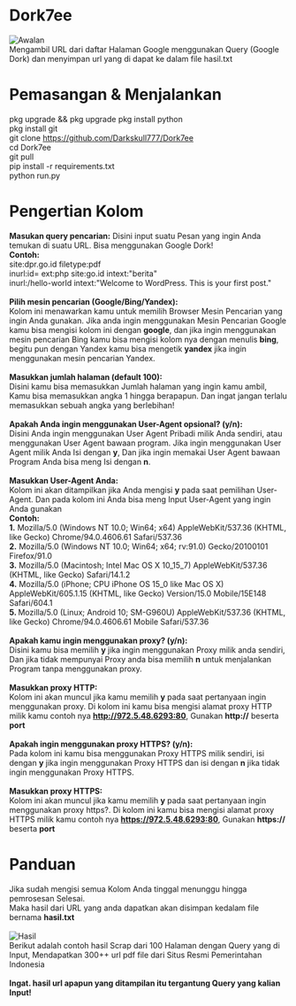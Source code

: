 # Dork7ee
<img src="https://blogger.googleusercontent.com/img/b/R29vZ2xl/AVvXsEhwkCw4hjxnBTZ74DbQpEfIy-Bae-8CLhdkrN7dAViBWHCYW87fqC36EHPH5qdG0iesuXvsHSk3ldLTIaiUxPo7C9FUtBAt1RZP-Vtn_r4xFU4_cQ5cctiv23PeDlI6XavMlCtVxzN3mBIyksqUDo-i8FKriApBLqy00s77j9HDnRyLpkLTjGnEQOlqKGs/s320/Screenshot_2023-09-24-13-09-23-83_84d3000e3f4017145260f7618db1d683-picsay.jpg" alt="Awalan"><br>
Mengambil URL dari daftar Halaman Google menggunakan Query (Google Dork) dan menyimpan url yang di dapat ke dalam file hasil.txt

# Pemasangan & Menjalankan
pkg upgrade && pkg upgrade
pkg install python<br>
pkg install git<br>
git clone https://github.com/Darkskull777/Dork7ee<br>
cd Dork7ee<br>git pull<br>
pip install -r requirements.txt<br>
python run.py

# Pengertian Kolom
<b>Masukan query pencarian:</b>
Disini input suatu Pesan yang ingin Anda temukan di suatu URL. Bisa menggunakan Google Dork!<br>
<b>Contoh:</b> <br>site:dpr.go.id filetype:pdf
<br>inurl:id= ext:php site:go.id intext:"berita"<br>
inurl:/hello-world intext:"Welcome to WordPress. This is your first post."<br><br><b>Pilih mesin pencarian (Google/Bing/Yandex):</b><br>Kolom ini menawarkan kamu untuk memilih Browser Mesin Pencarian yang ingin Anda gunakan. Jika anda ingin menggunakan Mesin Pencarian Google kamu bisa mengisi kolom ini dengan <b>google</b>, dan jika ingin menggunakan mesin pencarian Bing kamu bisa mengisi kolom nya dengan menulis <b>bing</b>, begitu pun dengan Yandex kamu bisa mengetik <b>yandex</b> jika ingin menggunakan mesin pencarian Yandex.<br><br><b>Masukkan jumlah halaman (default 100):</b><br>Disini kamu bisa memasukkan Jumlah halaman yang ingin kamu ambil, Kamu bisa memasukkan angka 1 hingga berapapun. Dan ingat jangan terlalu memasukkan sebuah angka yang berlebihan!<br><br>
<b>Apakah Anda ingin menggunakan User-Agent opsional? (y/n):</b><br>
Disini Anda ingin menggunakan User Agent Pribadi milik Anda sendiri, atau menggunakan User Agent bawaan program. Jika ingin menggunakan User Agent milik Anda Isi dengan <b>y</b>, Dan jika ingin memakai User Agent bawaan Program Anda bisa meng Isi dengan <b>n</b>.
<br><br>
<b>Masukkan User-Agent Anda:</b><br>
Kolom ini akan ditampilkan jika Anda mengisi <b>y</b> pada saat pemilihan User-Agent. Dan pada kolom ini Anda bisa meng Input User-Agent yang ingin Anda gunakan<br>
<b>Contoh:</b><br><b>1.</b> 
Mozilla/5.0 (Windows NT 10.0; Win64; x64) AppleWebKit/537.36 (KHTML, like Gecko) Chrome/94.0.4606.61 Safari/537.36<br><b>2.</b> Mozilla/5.0 (Windows NT 10.0; Win64; x64; rv:91.0) Gecko/20100101 Firefox/91.0<br><b>3.</b> Mozilla/5.0 (Macintosh; Intel Mac OS X 10_15_7) AppleWebKit/537.36 (KHTML, like Gecko) Safari/14.1.2<br><b>4.</b> Mozilla/5.0 (iPhone; CPU iPhone OS 15_0 like Mac OS X) AppleWebKit/605.1.15 (KHTML, like Gecko) Version/15.0 Mobile/15E148 Safari/604.1<br><b>5. </b>Mozilla/5.0 (Linux; Android 10; SM-G960U) AppleWebKit/537.36 (KHTML, like Gecko) Chrome/94.0.4606.61 Mobile Safari/537.36
<br><br><b>Apakah kamu ingin menggunakan proxy? (y/n):</b><br>Disini kamu bisa memilih <b>y</b> jika ingin menggunakan Proxy milik anda sendiri, Dan jika tidak mempunyai Proxy anda bisa memilih <b>n</b> untuk menjalankan Program tanpa menggunakan proxy.<br><br><b>Masukkan proxy HTTP:</b><br>Kolom ini akan muncul jika kamu memilih <b>y</b> pada saat pertanyaan ingin menggunakan proxy. Di kolom ini kamu bisa mengisi alamat proxy HTTP milik kamu contoh nya <b>http://972.5.48.6293:80</b>, Gunakan <b>http://</b> beserta <b>port</b><br><br><b>Apakah ingin menggunakan proxy HTTPS? (y/n):</b><br>Pada kolom ini kamu bisa menggunakan Proxy HTTPS milik sendiri, isi dengan <b>y</b> jika ingin menggunakan Proxy HTTPS dan isi dengan <b>n</b> jika tidak ingin menggunakan Proxy HTTPS.<br><br><b>Masukkan proxy HTTPS:</b><br>Kolom ini akan muncul jika kamu memilih <b>y</b> pada saat pertanyaan ingin menggunakan proxy https?. Di kolom ini kamu bisa mengisi alamat proxy HTTPS milik kamu contoh nya <b>https://972.5.48.6293:80</b>, Gunakan <b>https://</b> beserta <b>port</b>
# Panduan
Jika sudah mengisi semua Kolom Anda tinggal menunggu hingga pemrosesan Selesai.<br>Maka hasil dari URL yang anda dapatkan akan disimpan kedalam file bernama <b>hasil.txt<br></b><br>
<img src="https://b.top4top.io/p_28223qu0n0.png" alt="Hasil"><br>
Berikut adalah contoh hasil Scrap dari 100 Halaman dengan Query yang di Input, Mendapatkan 300++ url pdf file dari Situs Resmi Pemerintahan Indonesia<br><br><b>Ingat. hasil url apapun yang ditampilan itu tergantung Query yang kalian Input!
